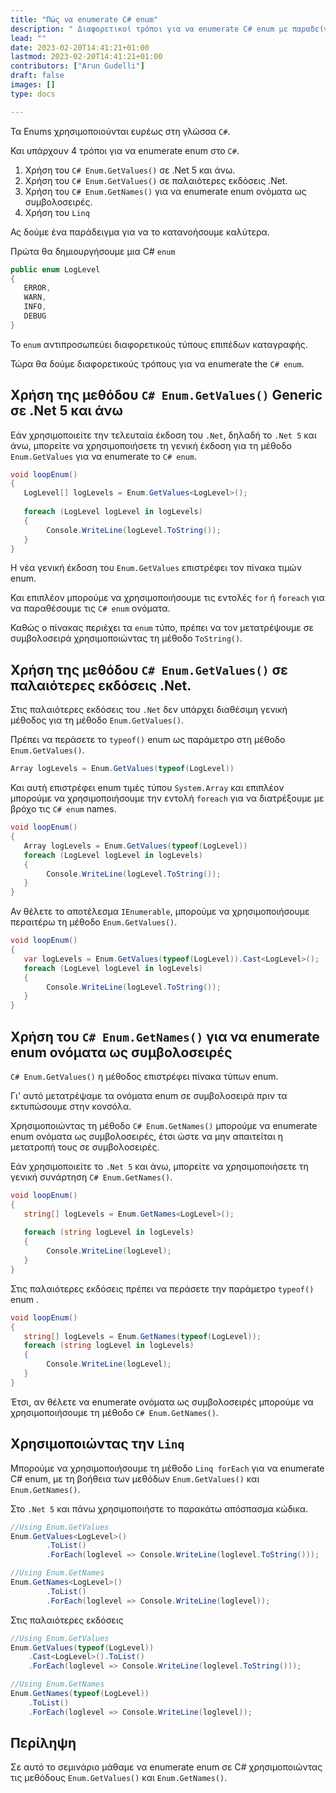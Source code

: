 ```yaml
---
title: "Πώς να enumerate C# enum"
description: " Διαφορετικοί τρόποι για να enumerate C# enum με παραδείγματα"
lead: ""
date: 2023-02-20T14:41:21+01:00
lastmod: 2023-02-20T14:41:21+01:00
contributors: ["Arun Gudelli"]
draft: false
images: []
type: docs

---
```


Τα Enums χρησιμοποιούνται ευρέως στη γλώσσα `C#`. 

Και υπάρχουν 4 τρόποι για να enumerate enum στο `C#`. 

1. Χρήση του `C# Enum.GetValues()` σε .Net 5 και άνω.
2. Χρήση του `C# Enum.GetValues()` σε παλαιότερες εκδόσεις .Net.
3. Χρήση του `C# Enum.GetNames()` για να enumerate enum ονόματα ως συμβολοσειρές.
4. Χρήση του `Linq`

Ας δούμε ένα παράδειγμα για να το κατανοήσουμε καλύτερα. 

Πρώτα θα δημιουργήσουμε μια C# `enum`

```csharp
public enum LogLevel
{
   ERROR, 
   WARN, 
   INFO, 
   DEBUG
}
```

Το `enum` αντιπροσωπεύει διαφορετικούς τύπους επιπέδων καταγραφής.

Τώρα θα δούμε διαφορετικούς τρόπους για να enumerate the `C# enum`.

## Χρήση της μεθόδου `C# Enum.GetValues()` Generic σε .Net 5 και άνω

Εάν χρησιμοποιείτε την τελευταία έκδοση του `.Net`, δηλαδή το `.Net 5` και άνω, μπορείτε να χρησιμοποιήσετε τη γενική έκδοση για τη μέθοδο `Enum.GetValues` για να enumerate το `C# enum`.

```csharp
void loopEnum()
{
   LogLevel[] logLevels = Enum.GetValues<LogLevel>();
   
   foreach (LogLevel logLevel in logLevels)
   {
        Console.WriteLine(logLevel.ToString());
   }
}
```

Η νέα γενική έκδοση του `Enum.GetValues` επιστρέφει τον πίνακα τιμών enum. 

Και επιπλέον μπορούμε να χρησιμοποιήσουμε τις εντολές `for` ή `foreach` για να παραθέσουμε τις `C# enum` ονόματα. 

Καθώς ο πίνακας περιέχει τα `enum` τύπο, πρέπει να τον μετατρέψουμε σε συμβολοσειρά χρησιμοποιώντας τη μέθοδο `ToString()`.

## Χρήση της μεθόδου `C# Enum.GetValues()` σε παλαιότερες εκδόσεις .Net.

Στις παλαιότερες εκδόσεις του `.Net` δεν υπάρχει διαθέσιμη γενική μέθοδος για τη μέθοδο `Enum.GetValues()`. 

Πρέπει να περάσετε το `typeof()` enum ως παράμετρο στη μέθοδο `Enum.GetValues()`. 

```csharp
Array logLevels = Enum.GetValues(typeof(LogLevel))
```
Και αυτή επιστρέφει enum τιμές τύπου `System.Array` και επιπλέον μπορούμε να χρησιμοποιήσουμε την εντολή `foreach` για να διατρέξουμε με βρόχο τις `C# enum` names.

```csharp
void loopEnum()
{
   Array logLevels = Enum.GetValues(typeof(LogLevel))
   foreach (LogLevel logLevel in logLevels)
   {
        Console.WriteLine(logLevel.ToString());
   }
}
```

Αν θέλετε το αποτέλεσμα `IEnumerable`, μπορούμε να χρησιμοποιήσουμε περαιτέρω τη μέθοδο `Enum.GetValues()`.

```csharp
void loopEnum()
{
   var logLevels = Enum.GetValues(typeof(LogLevel)).Cast<LogLevel>();
   foreach (LogLevel logLevel in logLevels)
   {
        Console.WriteLine(logLevel.ToString());
   }
}
```

## Χρήση του `C# Enum.GetNames()` για να enumerate enum ονόματα ως συμβολοσειρές 

`C# Enum.GetValues()` η μέθοδος επιστρέφει πίνακα τύπων enum. 

Γι' αυτό μετατρέψαμε τα ονόματα enum σε συμβολοσειρά πριν τα εκτυπώσουμε στην κονσόλα.

Χρησιμοποιώντας τη μέθοδο `C# Enum.GetNames()` μπορούμε να enumerate enum ονόματα ως συμβολοσειρές, έτσι ώστε να μην απαιτείται η μετατροπή τους σε συμβολοσειρές.

Εάν χρησιμοποιείτε το `.Net 5` και άνω, μπορείτε να χρησιμοποιήσετε τη γενική συνάρτηση `C# Enum.GetNames()`.

```csharp
void loopEnum()
{
   string[] logLevels = Enum.GetNames<LogLevel>();
   
   foreach (string logLevel in logLevels)
   {
        Console.WriteLine(logLevel);
   }
}
```

Στις παλαιότερες εκδόσεις πρέπει να περάσετε την παράμετρο `typeof()` enum .

```csharp
void loopEnum()
{
   string[] logLevels = Enum.GetNames(typeof(LogLevel));
   foreach (string logLevel in logLevels)
   {
        Console.WriteLine(logLevel);
   }
}
```

Έτσι, αν θέλετε να enumerate ονόματα ως συμβολοσειρές μπορούμε να χρησιμοποιήσουμε τη μέθοδο `C# Enum.GetNames()`.

## Χρησιμοποιώντας την `Linq`

Μπορούμε να χρησιμοποιήσουμε τη μέθοδο `Linq forEach` για να enumerate C# enum, με τη βοήθεια των μεθόδων `Enum.GetValues()` και `Enum.GetNames()`.

Στο `.Net 5` και πάνω χρησιμοποιήστε το παρακάτω απόσπασμα κώδικα.

```csharp
//Using Enum.GetValues
Enum.GetValues<LogLevel>()
        .ToList()
        .ForEach(loglevel => Console.WriteLine(loglevel.ToString()));

//Using Enum.GetNames
Enum.GetNames<LogLevel>()
        .ToList()
        .ForEach(loglevel => Console.WriteLine(loglevel));        
```

Στις παλαιότερες εκδόσεις

```csharp
//Using Enum.GetValues
Enum.GetValues(typeof(LogLevel))
    .Cast<LogLevel>().ToList()
    .ForEach(loglevel => Console.WriteLine(loglevel.ToString()));

//Using Enum.GetNames
Enum.GetNames(typeof(LogLevel))
    .ToList()
    .ForEach(loglevel => Console.WriteLine(loglevel));    
```

## Περίληψη

Σε αυτό το σεμινάριο μάθαμε να enumerate enum σε C# χρησιμοποιώντας τις μεθόδους `Enum.GetValues()` και `Enum.GetNames()`.










